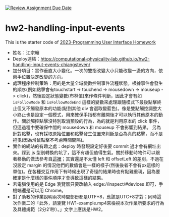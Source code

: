 [![Review Assignment Due Date](https://classroom.github.com/assets/deadline-readme-button-8d59dc4de5201274e310e4c54b9627a8934c3b88527886e3b421487c677d23eb.svg)](https://classroom.github.com/a/vtMjwcap)
# hw2-handling-input-events
This is the starter code of [2023-Programming User Interface Homework](https://hackmd.io/@akairisu/HkUibgmx3)

- 姓名：江宗翰
- Deploy連結：https://computational-physicality-lab.github.io/hw2-handling-input-events-chiangsteven/
- 加分項目：實作垂直大小變化。一次的雙指改變大小只能改變一邊的方向，依兩手位置決定改變的方向。
- 處理程序控制策略：用的是大量全域變數控制事件流程狀態。根據事件會發生的順序(例如點擊會有touchstart -> touchend -> mousedown -> mouseup -> click)，然後設定狀態變數(布林值)來作條件判斷，因此才會有如 `isFollowMode` 和 `isFollowModeEnd` 這樣的變數來處理跟隨模式下最後點擊終止但又不觸發原本的功能(點到其他 div 會選取變藍色)。像是雙點觸控調整大小終止也是設定一個模式，用來確保手指都有離開後才可以執行其他原本的動作。關於觸控點擊沒特別取消預設的行為，為的就是利用原本的 click 事件，但這過程中要確保中間的 mousedown 和 mouseup 不會影響到結果。 另為針對點擊，也有採取原始位置和點擊發生位置來判斷是否為真的點擊，而不是拖曳(因為滑鼠點擊不考慮時間間隔)。
- 實作的網站的有趣之處：deploy 時發現設定好後要 commit 過才會有網址出來。踩到 js 型別轉換的坑了，這不有趣但值得生氣。關於移動時物件可以跟著移動的做法參考自[這裡](https://stackoverflow.com/questions/24050738/javascript-how-to-dynamically-move-div-by-clicking-and-dragging)；其實還是不太懂 left 和 offsetLeft 的差別，不過在沒設定 margin 的情況他們的數值會是一樣的樣子(然後後者不會有px這樣的單位)。在各種交互作用下有時候出現了奇怪的結果時也有點難重現，因為要確定是什麼樣的事件順序才會導致這樣的結果。
- 若電腦使用的是 Edge 瀏覽器只要改輸入 edge://inspect/#devices 即可，手機端還是可以用 Chrome。
- 對了助教的作業說明兩次時間部份都是UTF+8，應該是UTC+8才對；同時這次作業二的「此外，請瀏覽 HW1-example.mp4來檢視本次作業所要求的行為及具體規範（2分21秒）。」文字上應該是HW2。
